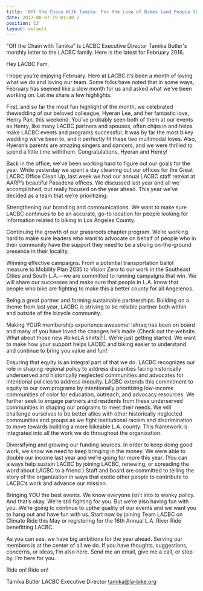 ```yaml
---
title: 'Off the Chain With Tamika: For the Love of Bikes (and People that Ride Them)'
date: 2017-08-07 19:01:00 Z
position: 13
layout: default
---
```


"Off the Chain with Tamika" is LACBC Executive Director Tamika Butler's monthly letter to the LACBC family. Here is the latest for February 2016.

Hey LACBC Fam,

I hope you’re enjoying February. Here at LACBC it’s been a month of loving what we do and loving our team. Some folks have noted that in some ways, February has seemed like a slow month for us and asked what we’ve been working on. Let me share a few highlights.

First, and so far the most fun highlight of the month, we celebrated thewedding of our beloved colleague, Hyeran Lee, and her fantastic love, Henry Pan, this weekend. You’ve probably seen both of them at our events as Henry, like many LACBC partners and spouses, often chips in and helps make LACBC events and programs successful. It was by far the most bikey wedding we’ve been to, and it perfectly fit these two multimodal loves. Also, Hyeran’s parents are amazing singers and dancers, and we were thrilled to spend a little time withthem. Congratulations, Hyeran and Henry!

Back in the office, we’ve been working hard to figure out our goals for the year. While yesterday we spent a day cleaning out our offices for the Great LACBC Office Clean Up, last week we had our annual LACBC staff retreat at AARP’s beautiful Pasadena offices. We discussed last year and all we accomplished, but really focused on the year ahead. This year we’ve decided as a team that we’re prioritizing:

Strengthening our branding and communications. We want to make sure LACBC continues to be an accurate, go-to location for people looking for information related to biking in Los Angeles County.

Continuing the growth of our grassroots chapter program. We’re working hard to make sure leaders who want to advocate on behalf of people who in their community have the support they need to be a strong on-the-ground presence in their locality.

Winning effective campaigns. From a potential transportation ballot measure to Mobility Plan 2035 to Vision Zero to our work in the Southeast Cities and South L.A.—we are  committed to running campaigns that win. We will share our successes and make sure that people in L.A. know that people who bike are fighting to make this a better county for all Angelenos.

Being a great partner and forming sustainable partnerships. Building on a theme from last year, LACBC is striving to be reliable partner both within and outside of the bicycle community.

Making YOUR membership experience awesome! Ishraq has been on board and many of you have loved the changes he’s made (Check out the website. What about those new #bikeLA shirts?!). We’re just getting started. We want to make how your support helps LACBC and biking easier to understand and continue to bring you value and fun!

Ensuring that equity is an integral part of that we do. LACBC recognizes our role in shaping regional policy to address disparities facing historically underserved and historically neglected communities and advocates for intentional policies to address inequity. LACBC extends this commitment to equity to our own programs by intentionally prioritizing low-income communities of color for education, outreach, and advocacy resources. We further seek to engage partners and residents from these underserved communities in shaping our programs to meet their needs. We will challenge ourselves to be better allies with other historically neglected communities and groups as we fight institutional racism and discrimination to move towards building a more bikeable L.A. county. This framework is integrated into all the work we do throughout the organization.

Diversifying and growing our funding sources. In order to keep doing good work, we know we need to keep bringing in the money. We were able to double our income last year and we’re going for more this year. (You can always help sustain LACBC by joining LACBC, renewing, or spreading the word about LACBC to a friend.) Staff and board are committed to telling the story of the organization in ways that excite other people to contribute to LACBC’s work and advance our mission.

Bringing YOU the best events. We know everyone isn’t into to wonky policy. And that’s okay. We’re still fighting for you. But we’re also having fun with you. We’re going to continue to upthe quality of our events and we want you to hang out and have fun with us. Start now by joining Team LACBC on Climate Ride this May or registering for the 16th Annual L.A. River Ride benefitting LACBC.

As you can see, we have big ambitions for the year ahead. Serving our members is at the center of all we do. If you have thoughts, suggestions, concerns, or ideas, I’m also here.  Send me an email, give me a call, or stop by. I’m here for you.

Ride on! Ride on!


Tamika Butler
LACBC Executive Director
tamika@la-bike.org
